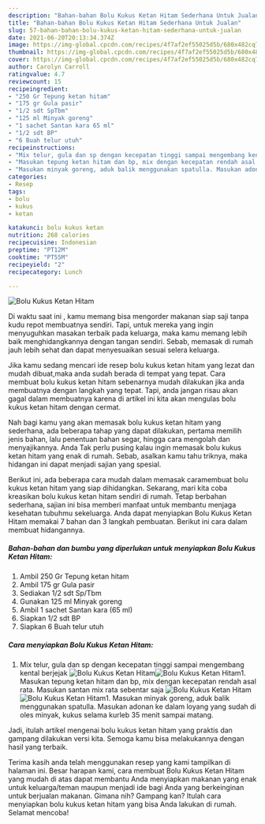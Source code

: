 ```yaml
---
description: "Bahan-bahan Bolu Kukus Ketan Hitam Sederhana Untuk Jualan"
title: "Bahan-bahan Bolu Kukus Ketan Hitam Sederhana Untuk Jualan"
slug: 57-bahan-bahan-bolu-kukus-ketan-hitam-sederhana-untuk-jualan
date: 2021-06-20T20:13:34.374Z
image: https://img-global.cpcdn.com/recipes/4f7af2ef55025d5b/680x482cq70/bolu-kukus-ketan-hitam-foto-resep-utama.jpg
thumbnail: https://img-global.cpcdn.com/recipes/4f7af2ef55025d5b/680x482cq70/bolu-kukus-ketan-hitam-foto-resep-utama.jpg
cover: https://img-global.cpcdn.com/recipes/4f7af2ef55025d5b/680x482cq70/bolu-kukus-ketan-hitam-foto-resep-utama.jpg
author: Carolyn Carroll
ratingvalue: 4.7
reviewcount: 15
recipeingredient:
- "250 Gr Tepung ketan hitam"
- "175 gr Gula pasir"
- "1/2 sdt SpTbm"
- "125 ml Minyak goreng"
- "1 sachet Santan kara 65 ml"
- "1/2 sdt BP"
- "6 Buah telur utuh"
recipeinstructions:
- "Mix telur, gula dan sp dengan kecepatan tinggi sampai mengembang kental berjejak"
- "Masukan tepung ketan hitam dan bp, mix dengan kecepatan rendah asal rata. Masukan santan mix rata sebentar saja"
- "Masukan minyak goreng, aduk balik menggunakan spatulla. Masukan adonan ke dalam loyang yang sudah di oles minyak, kukus selama kurleb 35 menit sampai matang."
categories:
- Resep
tags:
- bolu
- kukus
- ketan

katakunci: bolu kukus ketan 
nutrition: 268 calories
recipecuisine: Indonesian
preptime: "PT12M"
cooktime: "PT55M"
recipeyield: "2"
recipecategory: Lunch

---
```



![Bolu Kukus Ketan Hitam](https://img-global.cpcdn.com/recipes/4f7af2ef55025d5b/680x482cq70/bolu-kukus-ketan-hitam-foto-resep-utama.jpg)

Di waktu  saat ini , kamu memang bisa mengorder makanan siap saji tanpa kudu repot membuatnya sendiri. Tapi, untuk mereka yang ingin menyuguhkan masakan terbaik pada keluarga, maka kamu memang lebih baik menghidangkannya dengan tangan sendiri. Sebab, memasak di rumah jauh lebih sehat dan dapat menyesuaikan sesuai selera keluarga.

Jika kamu sedang mencari ide resep bolu kukus ketan hitam yang lezat dan mudah dibuat,maka anda sudah berada di tempat yang tepat. Cara membuat bolu kukus ketan hitam  sebenarnya mudah dilakukan jika anda membuatnya dengan langkah yang tepat. Tapi, anda jangan risau akan gagal dalam membuatnya 
karena di artikel ini kita akan mengulas bolu kukus ketan hitam dengan cermat.  



Nah bagi kamu yang akan memasak bolu kukus ketan hitam yang sederhana, ada beberapa tahap yang dapat dilakukan, pertama memilih jenis bahan, lalu penentuan bahan segar, hingga cara mengolah dan menyajikannya. Anda Tak perlu pusing kalau ingin memasak bolu kukus ketan hitam yang enak di rumah. Sebab, asalkan kamu  tahu triknya, maka hidangan ini dapat menjadi sajian yang spesial.

Berikut ini, ada beberapa cara mudah dalam memasak caramembuat bolu kukus ketan hitam yang siap dihidangkan. Sekarang, mari kita coba kreasikan bolu kukus ketan hitam sendiri di rumah. Tetap berbahan sederhana, sajian ini bisa memberi manfaat untuk membantu menjaga kesehatan tubuhmu sekeluarga. Anda dapat menyiapkan Bolu Kukus Ketan Hitam memakai 7 bahan dan 3 langkah pembuatan. Berikut ini cara dalam membuat hidangannya.

<!--inarticleads1-->

##### Bahan-bahan dan bumbu yang diperlukan untuk menyiapkan Bolu Kukus Ketan Hitam:

1. Ambil 250 Gr Tepung ketan hitam
1. Ambil 175 gr Gula pasir
1. Sediakan 1/2 sdt Sp/Tbm
1. Gunakan 125 ml Minyak goreng
1. Ambil 1 sachet Santan kara (65 ml)
1. Siapkan 1/2 sdt BP
1. Siapkan 6 Buah telur utuh




<!--inarticleads2-->

##### Cara menyiapkan Bolu Kukus Ketan Hitam:

1. Mix telur, gula dan sp dengan kecepatan tinggi sampai mengembang kental berjejak
<img src="https://img-global.cpcdn.com/steps/5c1f6786a5f791a7/160x128cq70/bolu-kukus-ketan-hitam-langkah-memasak-1-foto.jpg" alt="Bolu Kukus Ketan Hitam"><img src="https://img-global.cpcdn.com/steps/c8afd0eb1cc8eee7/160x128cq70/bolu-kukus-ketan-hitam-langkah-memasak-1-foto.jpg" alt="Bolu Kukus Ketan Hitam">1. Masukan tepung ketan hitam dan bp, mix dengan kecepatan rendah asal rata. Masukan santan mix rata sebentar saja
<img src="https://img-global.cpcdn.com/steps/1e7327d76d621e1d/160x128cq70/bolu-kukus-ketan-hitam-langkah-memasak-2-foto.jpg" alt="Bolu Kukus Ketan Hitam"><img src="https://img-global.cpcdn.com/steps/12e5ae9e93bc28f5/160x128cq70/bolu-kukus-ketan-hitam-langkah-memasak-2-foto.jpg" alt="Bolu Kukus Ketan Hitam">1. Masukan minyak goreng, aduk balik menggunakan spatulla. Masukan adonan ke dalam loyang yang sudah di oles minyak, kukus selama kurleb 35 menit sampai matang.




Jadi, itulah artikel mengenai  bolu kukus ketan hitam  yang praktis dan gampang dilakukan versi kita. Semoga kamu bisa melakukannya dengan hasil yang terbaik. 

Terima kasih anda telah menggunakan resep yang kami tampilkan di halaman ini. Besar harapan kami, cara membuat  Bolu Kukus Ketan Hitam yang mudah di atas dapat membantu Anda menyiapkan makanan yang enak untuk keluarga/teman maupun menjadi ide bagi Anda yang berkeinginan untuk berjualan makanan. Gimana nih? Gampang kan? Itulah cara menyiapkan bolu kukus ketan hitam yang bisa Anda lakukan di rumah. Selamat mencoba!

